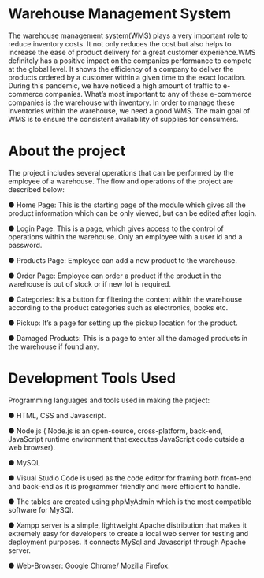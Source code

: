 # Warehouse Management System

The warehouse management system(WMS) plays a very important role to reduce inventory costs. It not only reduces the cost but also helps to increase the ease of product delivery for a great customer experience.WMS definitely has a positive impact on the companies performance to compete at the global level. It shows the efficiency of a company to deliver the products ordered by a customer within a given time to the exact location. During this pandemic, we have noticed a high amount of traffic to e-commerce companies. What’s most important to any of these e-commerce companies is the warehouse with inventory. In order to manage these inventories within the warehouse, we need a good WMS. The main goal of WMS is to ensure the consistent availability of supplies for consumers.

# About the project

The project includes several operations that can be performed by the employee of a warehouse. The flow and operations of the project are described below:

● Home Page: This is the starting page of the module which gives all the product information which can be only viewed, but can be edited after login.                             

● Login Page: This is a page, which gives access to the control of operations within the warehouse. Only an employee with a user id and a password.

● Products Page: Employee can add a new product to the warehouse.

● Order Page: Employee can order a product if the product in the warehouse is out of stock or if new lot is required.

● Categories: It’s a button for filtering the content within the warehouse according to the product categories such as electronics, books etc.

● Pickup: It’s a page for setting up the pickup location for the product.

● Damaged Products: This is a page to enter all the damaged products in the warehouse if found any.

# Development Tools Used

Programming languages and tools used in making the project:

● HTML, CSS and Javascript.

● Node.js ( Node.js is an open-source, cross-platform, back-end, JavaScript runtime environment that executes JavaScript code outside a web browser).

● MySQL

● Visual Studio Code is used as the code editor for framing both front-end and back-end as it is programmer friendly and more efficient to handle.

● The tables are created using phpMyAdmin which is the most compatible software for MySQl.

● Xampp server is a simple, lightweight Apache distribution that makes it extremely easy for developers to create a local web server for testing and deployment purposes. It connects MySql and Javascript through Apache server.

● Web-Browser: Google Chrome/ Mozilla Firefox.
